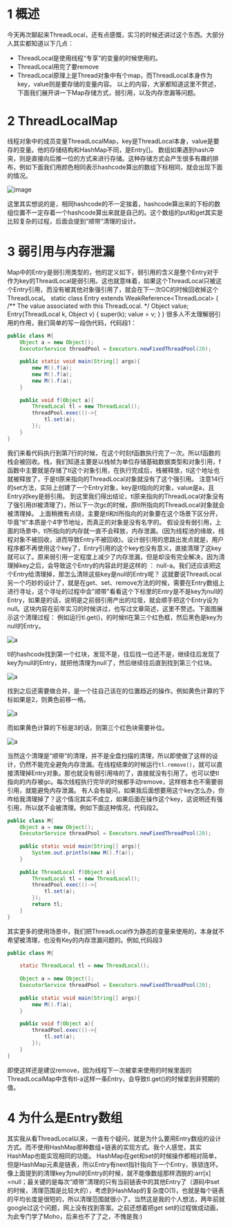 # 1 概述
今天再次聊起来ThreadLocal，还有点感慨，实习的时候还讲过这个东西。大部分人其实都知道以下几点：
- ThreadLocal是使用线程“专享”的变量的时候使用的。
- ThreadLocal用完了要remove
- ThreadLocal原理上是Thread对象中有个map，而ThreadLocal本身作为key，value则是要存储的变量内容。
以上的内容，大家都知道这里不赘述，下面我们展开讲一下Map存储方式，弱引用，以及内存泄漏等问题。
# 2 ThreadLocalMap
线程对象中的成员变量ThreadLocalMap，key是ThreadLocal本身，value是要存的变量。他的存储结构和HashMap不同，是Entry[]。
数组如果遇到hash冲突，则是直接向后推一位的方式来进行存储。这种存储方式会产生很多有趣的排布，例如下面我们用颜色相同表示hashcode算出的数组下标相同，就会出现下面的情况。

![image](https://i.imgur.com/HQlw7lt.png)

这里其实想说的是，相同hashcode的不一定挨着，hashcode算出来的下标的数组位置不一定存着一个hashcode算出来就是自己的。这个数组的put和get其实是比较复杂的过程，后面会提到“顺带”清理的设计。
# 3 弱引用与内存泄漏
Map中的Entry是弱引用类型的，他的定义如下，弱引用的含义是整个Entry对于作为key的ThreadLocal是弱引用。这也就意味着，如果这个ThreadLocal只被这个Entry引用，而没有被其他对象强引用了，就会在下一次GC的时候回收掉这个ThreadLocal。
static class Entry extends WeakReference<ThreadLocal<?>> {
    /** The value associated with this ThreadLocal. */
    Object value;
    Entry(ThreadLocal<?> k, Object v) {
        super(k);
        value = v;
    }
}
很多人不太理解弱引用的作用，我们简单的写一段伪代码，代码段1：
```java
public class M{
    Object a = new Object();
    ExecutorService threadPool = Executors.newFixedThreadPool(20);
    
    public static void main(String[] args){
        new M().f(a);
        new M().f(a);
        new M().f(a);
    }
    
    public void f(Object a){
        ThreadLocal tl = new ThreadLocal();
        threadPool.exec(()->{
            tl.set(a);
        });
    }
}
```
我们来看代码执行到第7行的时候，在这个时刻f函数执行完了一次。所以f函数的栈会被回收。栈，我们知道主要是以栈帧为单位存储基础数据类型和对象引用，f函数中主要就是存储了tl这个对象引用，在执行完成后，栈被释放，tl这个地址也就被释放了，于是tl原来指向的ThreadLocal对象就没有了这个强引用。 注意14行的set方法，实际上创建了一个Entry对象，key是tl指向的对象，value是a，且Entry对key是弱引用。 到这里我们得出结论，tl原来指向的ThreadLocal对象没有了强引用(tl被清理了)，所以下一次gc的时候，原tl所指向的ThreadLocal对象就会被清理掉。
上面稍微有点绕，主要是tl和tl所指向的对象要在这个场景下区分开，毕竟"tl"本质是个4字节地址，而真正的对象是没有名字的。
假设没有弱引用，上面的场景中，tl所指向的内存就一直不会释放，内存泄漏。(因为线程池的缘故，线程对象不被回收，进而导致Entry不被回收)。设计弱引用的思路出发点就是，用户程序都不再使用这个key了，Entry引用的这个key也没有意义，直接清理了这key就可以了。原来弱引用一定程度上减少了内存泄漏，但是却没有完全解决，因为清理掉key之后，会导致这个Entry的内容此时是这样的 ： null-a。我们还应该把这个Entry给清理掉，那怎么清除这些key是null的Entry呢？
这就要说ThreadLocal另一个巧妙的设计了，就是在get、set、remove方法的时候，需要在Entry数组上进行寻址，这个寻址的过程中会"顺带"看看这个下标里的Entry是不是key为null的Entry，如果是的话，说明是之前弱引用产出的垃圾，就会顺手把这个Entry设为null。这块内容在前年实习的时候讲过，也写过文章简述，这里不赘述。下面图展示这个清理过程：
例如运行tl.get()，的时候tl在第三个红色框，然后黑色是key为null的Entry。

![a](https://i.imgur.com/q4bytLE.png)

tl的hashcode找到第一个红块，发现不是，往后找一位还不是，继续往后发现了key为null的Entry，就把他清理为null了，然后继续往后直到找到第三个红块。

![a](https://i.imgur.com/n0h36Tr.png)

找到之后还需要做合并，是一个往自己该在的位置趋近的操作。例如黄色计算的下标如果是2，则黄色前移一格。

![a](https://i.imgur.com/K4GgG14.png)

而如果黄色计算的下标是3的话，则第三个红色块需要补位。

![a](https://i.imgur.com/4WTL0G2.png)

当然这个清理是“顺带”的清理，并不是全盘扫描的清理，所以即使做了这样的设计，仍然不能完全避免内存泄漏。在线程结束的时候运行`tl.remove()`，就可以直接清理掉Entry对象。那也就没有弱引用啥的了，直接就没有引用了。也可以使tl指向的内存被gc。每次线程执行完毕的时候都手动remove，这样根本也不需要弱引用，就能避免内存泄漏。
有人会有疑问，如果我后面想要用这个key怎么办，你咋给我清理掉了？这个情况其实不成立，如果后面在操作这个key，这说明还有强引用，所以就不会被清理。例如下面这种情况，代码段2。
```java
public class M{
    Object a = new Object();
    ExecutorService threadPool = Executors.newFixedThreadPool(20);
    
    public static void main(String[] args){
        System.out.println(new M().f(a));
    }
    
    public ThreadLocal f(Object a){
        ThreadLocal tl = new ThreadLocal();
        threadPool.exec(()->{
            tl.set(a);
        });
        return tl;
    }
}
```
其实更多的使用场景中，我们把ThreadLocal作为静态的变量来使用的，本身就不希望被清理，也没有Key的内存泄漏问题的。例如,代码段3
```java
public class M{
    
    static ThreadLocal tl = new ThreadLocal();
    
    Object a = new Object();
    ExecutorService threadPool = Executors.newFixedThreadPool(20);
    
    public static void main(String[] args){
        new M().f(a);
    }
    
    public void f(Object a){
        threadPool.exec(()->{
            tl.set(a);
        });
    }
}
```
即使这样还是建议remove，因为线程下一次被拿来使用的时候里面的ThreadLocalMap中含有tl-a这样一条Entry，会导致tl.get()的时候拿到非预期的值。
# 4 为什么是Entry数组
其实我从看ThreadLocal以来，一直有个疑问，就是为什么要用Entry数组的设计方式。而不使用HashMap那种数组+链表的实现方式。我个人感觉，其实HashMap也能实现相同的功能。
HashMap在get和set的时候操作都相对简单，但是HashMap元素是链表，所以Entry有next指针指向下一个Entry，铁锁连环。像上面提到的清理key为null的Entry的时候，就不能像数组那样洒脱的:arr[x] =null；最关键的是每次“顺带”清理的只有当前链表中的其他Entry了（源码中set的时候，清理范围是比较大的），考虑到HashMap的复杂度O(1)，也就是每个链表的平均长度是很短的，所以清理范围就很小了。当然这是我的个人想法，两年前就google过这个问题，网上没有找到答案。之前还想着把get set的过程做成动画，为此专门学了Moho，后来也不了了之，不愧是我:)